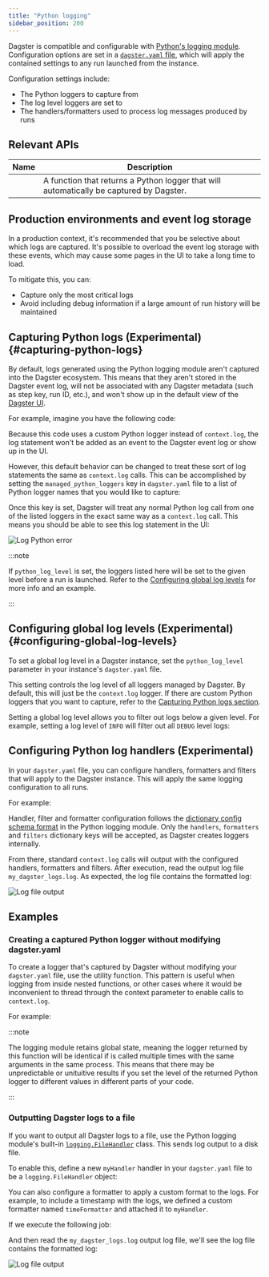 ```yaml
---
title: "Python logging"
sidebar_position: 200
---
```


Dagster is compatible and configurable with [Python's logging module](https://docs.python.org/3/library/logging.html). Configuration options are set in a [`dagster.yaml` file](/guides/deploy/dagster-yaml), which will apply the contained settings to any run launched from the instance.

Configuration settings include:

- The Python loggers to capture from
- The log level loggers are set to
- The handlers/formatters used to process log messages produced by runs

## Relevant APIs

| Name                                                     | Description                                                                             |
| -------------------------------------------------------- | --------------------------------------------------------------------------------------- |
| <PyObject section="utilities" module="dagster" object="get_dagster_logger"/> | A function that returns a Python logger that will automatically be captured by Dagster. |

## Production environments and event log storage

In a production context, it's recommended that you be selective about which logs are captured. It's possible to overload the event log storage with these events, which may cause some pages in the UI to take a long time to load.

To mitigate this, you can:

- Capture only the most critical logs
- Avoid including debug information if a large amount of run history will be maintained

## Capturing Python logs (Experimental) {#capturing-python-logs}

By default, logs generated using the Python logging module aren't captured into the Dagster ecosystem. This means that they aren't stored in the Dagster event log, will not be associated with any Dagster metadata (such as step key, run ID, etc.), and won't show up in the default view of the [Dagster UI](/guides/deploy/webserver).

For example, imagine you have the following code:

<CodeExample path="docs_snippets/docs_snippets/concepts/logging/python_logger.py" startAfter="start_python_logger" endBefore="end_python_logger" /> 

Because this code uses a custom Python logger instead of `context.log`, the log statement won't be added as an event to the Dagster event log or show up in the UI.

However, this default behavior can be changed to treat these sort of log statements the same as `context.log` calls. This can be accomplished by setting the `managed_python_loggers` key in `dagster.yaml` file to a list of Python logger names that you would like to capture:

<CodeExample language="yaml" path="docs_snippets/docs_snippets/concepts/logging/python_logging_managed_loggers_config.yaml" />

Once this key is set, Dagster will treat any normal Python log call from one of the listed loggers in the exact same way as a `context.log` call. This means you should be able to see this log statement in the UI:

![Log Python error](/images/guides/monitor/logging/log-python-error.png)

:::note

If `python_log_level` is set, the loggers listed here will be set to the given level before a run is launched. Refer to the [Configuring global log levels](#configuring-global-log-levels) for more info and an example.

:::


## Configuring global log levels (Experimental) {#configuring-global-log-levels}

To set a global log level in a Dagster instance, set the `python_log_level` parameter in your instance's `dagster.yaml` file.

This setting controls the log level of all loggers managed by Dagster. By default, this will just be the `context.log` logger. If there are custom Python loggers that you want to capture, refer to the [Capturing Python logs section](#capturing-python-logs).

Setting a global log level allows you to filter out logs below a given level. For example, setting a log level of `INFO` will filter out all `DEBUG` level logs:

<CodeExample language="yaml" path="docs_snippets/docs_snippets/concepts/logging/python_logging_python_log_level_config.yaml" />

## Configuring Python log handlers (Experimental)

In your `dagster.yaml` file, you can configure handlers, formatters and filters that will apply to the Dagster instance. This will apply the same logging configuration to all runs.

For example:

<CodeExample language="yaml" path="docs_snippets/docs_snippets/concepts/logging/python_logging_handler_config.yaml" />

Handler, filter and formatter configuration follows the [dictionary config schema format](https://docs.python.org/3/library/logging.config.html#logging-config-dictschema) in the Python logging module. Only the `handlers`, `formatters` and `filters` dictionary keys will be accepted, as Dagster creates loggers internally.

From there, standard `context.log` calls will output with the configured handlers, formatters and filters. After execution, read the output log file `my_dagster_logs.log`. As expected, the log file contains the formatted log:

![Log file output](/images/guides/monitor/logging/log-file-output.png)

## Examples

### Creating a captured Python logger without modifying dagster.yaml

To create a logger that's captured by Dagster without modifying your `dagster.yaml` file, use the <PyObject section="utilities" module="dagster" object="get_dagster_logger"/> utility function. This pattern is useful when logging from inside nested functions, or other cases where it would be inconvenient to thread through the context parameter to enable calls to `context.log`.

For example:

<CodeExample path="docs_snippets/docs_snippets/concepts/logging/python_logger.py" startAfter="start_get_logger" endBefore="end_get_logger" />

:::note

The logging module retains global state, meaning the logger returned by this function will be identical if <PyObject section="utilities" module="dagster" object="get_dagster_logger" /> is called multiple times with the same arguments in the same process. This means that there may be unpredictable or unituitive results if you set the level of the returned Python logger to different values in different parts of your code.

:::

### Outputting Dagster logs to a file

If you want to output all Dagster logs to a file, use the Python logging module's built-in [`logging.FileHandler`](https://docs.python.org/3/library/logging.handlers.html#logging.FileHandler) class. This sends log output to a disk file.

To enable this, define a new `myHandler` handler in your `dagster.yaml` file to be a `logging.FileHandler` object:


<CodeExample language="yaml" path="docs_snippets/docs_snippets/concepts/logging/python_logging_file_output_config.yaml" />

You can also configure a formatter to apply a custom format to the logs. For example, to include a timestamp with the logs, we defined a custom formatter named `timeFormatter` and attached it to `myHandler`.

If we execute the following job:

<CodeExample path="docs_snippets/docs_snippets/concepts/logging/file_output_pipeline.py" startAfter="start_custom_file_output_log" endBefore="end_custom_file_output_log" />

And then read the `my_dagster_logs.log` output log file, we'll see the log file contains the formatted log:

![Log file output](/images/guides/monitor/logging/log-file-output.png)
